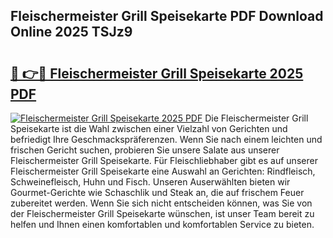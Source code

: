 ## Fleischermeister Grill Speisekarte PDF Download Online 2025 TSJz9

# <h2><a href="http://gcdfxb.nevu.top/?p=Fleischermeister+Grill+Speisekarte">🔗 👉🔴 Fleischermeister Grill Speisekarte 2025 PDF</a></h2>

[![Fleischermeister Grill Speisekarte 2025 PDF](https://i.imgur.com/dBaPXMq.png)](http://gcdfxb.nevu.top/?p=Fleischermeister+Grill+Speisekarte)
Die Fleischermeister Grill Speisekarte ist die Wahl zwischen einer Vielzahl von Gerichten und befriedigt Ihre Geschmackspräferenzen. Wenn Sie nach einem leichten und frischen Gericht suchen, probieren Sie unsere Salate aus unserer Fleischermeister Grill Speisekarte. Für Fleischliebhaber gibt es auf unserer Fleischermeister Grill Speisekarte eine Auswahl an Gerichten: Rindfleisch, Schweinefleisch, Huhn und Fisch. Unseren Auserwählten bieten wir Gourmet-Gerichte wie Schaschlik und Steak an, die auf frischem Feuer zubereitet werden. Wenn Sie sich nicht entscheiden können, was Sie von der Fleischermeister Grill Speisekarte wünschen, ist unser Team bereit zu helfen und Ihnen einen komfortablen und komfortablen Service zu bieten.
